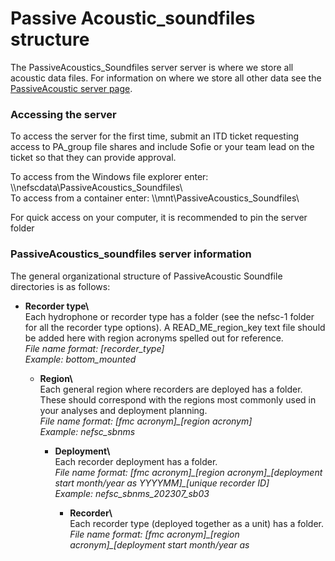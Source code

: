 # Passive Acoustic\_soundfiles structure

The PassiveAcoustics\_Soundfiles server server is where we store all acoustic data files. For information on where we store all other data see the [PassiveAcoustic server page](https://docs.google.com/document/d/1VxZ9pT2j1ylzHbp2VbaZNV3WVEpuYS_ZFzozmT1G850/edit?usp=sharing). 

### Accessing the server

To access the server for the first time, submit an ITD ticket requesting access to PA\_group file shares and include Sofie or your team lead on the ticket so that they can provide approval.

To access from the Windows file explorer enter: \\\\nefscdata\\PassiveAcoustics\_Soundfiles\\  
To access from a container enter: \\\\mnt\\PassiveAcoustics\_Soundfiles\\

For quick access on your computer, it is recommended to pin the server folder 

### PassiveAcoustics\_soundfiles server information

The general organizational structure of PassiveAcoustic Soundfile directories is as follows: 

* **Recorder type\\**  
  Each hydrophone or recorder type has a folder (see the nefsc-1 folder for all the recorder type options). A READ\_ME\_region\_key text file should be added here with region acronyms spelled out for reference.  
  *File name format: \[recorder\_type\]*  
  *Example: bottom\_mounted*

  * **Region\\**  
    Each general region where recorders are deployed has a folder. These should correspond with the regions most commonly used in your analyses and deployment planning.  
    *File name format: \[fmc acronym\]\_\[region acronym\]*  
    *Example: nefsc\_sbnms*

    * **Deployment\\**  
      Each recorder deployment has a folder.  
      *File name format: \[fmc acronym\]\_\[region acronym\]\_\[deployment start month/year as YYYYMM\]\_\[unique recorder ID\]*  
      *Example: nefsc\_sbnms\_202307\_sb03*

      * **Recorder\\**  
        Each recorder type (deployed together as a unit) has a folder.  
        *File name format: \[fmc acronym\]\_\[region acronym\]\_\[deployment start month/year as* 